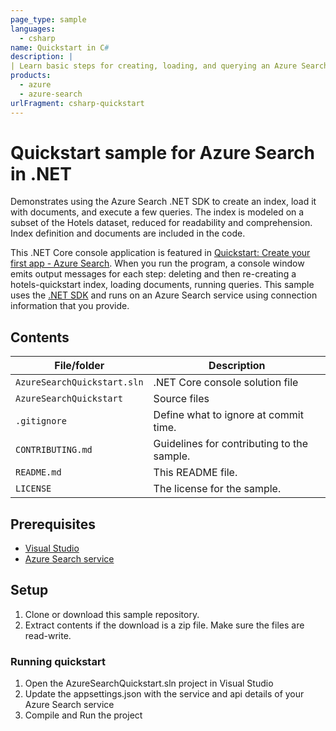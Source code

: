 ```yaml
---
page_type: sample
languages:
  - csharp
name: Quickstart in C#
description: |
| Learn basic steps for creating, loading, and querying an Azure Search index using C# and .NET Core.
products:
  - azure
  - azure-search
urlFragment: csharp-quickstart
---
```


# Quickstart sample for Azure Search in .NET

Demonstrates using the Azure Search .NET SDK to create an index, load it with documents, and execute a few queries. The index is modeled on a subset of the Hotels dataset, reduced for readability and comprehension. Index definition and documents are included in the code.

This .NET Core console application is featured in [Quickstart: Create your first app - Azure Search](https://docs.microsoft.com/azure/search/tutorial-csharp-create-first-app). When you run the program, a console window emits output messages for each step: deleting and then re-creating a hotels-quickstart index, loading documents, running queries. This sample uses the [.NET SDK](https://docs.microsoft.com/dotnet/api/?term=microsoft.azure.search) and runs on an Azure Search service using connection information that you provide.

## Contents

| File/folder | Description |
|-------------|-------------|
| `AzureSearchQuickstart.sln`       | .NET Core console solution file |
| `AzureSearchQuickstart`       | Source files |
| `.gitignore` | Define what to ignore at commit time. |
| `CONTRIBUTING.md` | Guidelines for contributing to the sample. |
| `README.md` | This README file. |
| `LICENSE`   | The license for the sample. |

## Prerequisites

- [Visual Studio](https://visualstudio.microsoft.com/downloads/)
- [Azure Search service](https://docs.microsoft.com/azure/search/search-create-service-portal)

## Setup

1. Clone or download this sample repository.
1. Extract contents if the download is a zip file. Make sure the files are read-write.

### Running quickstart
1. Open the AzureSearchQuickstart.sln project in Visual Studio
1. Update the appsettings.json with the service and api details of your Azure Search service
1. Compile and Run the project
